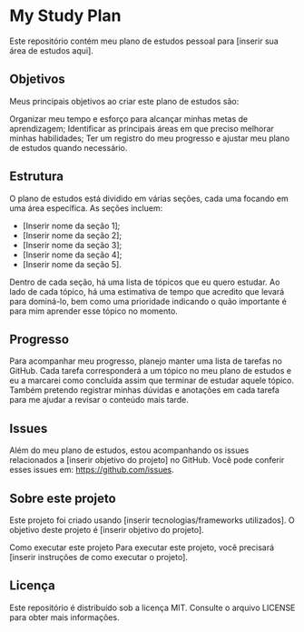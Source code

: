 # My Study Plan
Este repositório contém meu plano de estudos pessoal para [inserir sua área de estudos aqui].

## Objetivos
Meus principais objetivos ao criar este plano de estudos são:

Organizar meu tempo e esforço para alcançar minhas metas de aprendizagem;
Identificar as principais áreas em que preciso melhorar minhas habilidades;
Ter um registro do meu progresso e ajustar meu plano de estudos quando necessário.

## Estrutura
O plano de estudos está dividido em várias seções, cada uma focando em uma área específica. As seções incluem:

- [Inserir nome da seção 1];
- [Inserir nome da seção 2];
- [Inserir nome da seção 3];
- [Inserir nome da seção 4];
- [Inserir nome da seção 5].

Dentro de cada seção, há uma lista de tópicos que eu quero estudar. Ao lado de cada tópico, há uma estimativa de tempo que acredito que levará para dominá-lo, bem como uma prioridade indicando o quão importante é para mim aprender esse tópico no momento.

## Progresso
Para acompanhar meu progresso, planejo manter uma lista de tarefas no GitHub. Cada tarefa corresponderá a um tópico no meu plano de estudos e eu a marcarei como concluída assim que terminar de estudar aquele tópico. Também pretendo registrar minhas dúvidas e anotações em cada tarefa para me ajudar a revisar o conteúdo mais tarde.

## Issues
Além do meu plano de estudos, estou acompanhando os issues relacionados a [inserir objetivo do projeto] no GitHub. Você pode conferir esses issues em: https://github.com/issues.

## Sobre este projeto
Este projeto foi criado usando [inserir tecnologias/frameworks utilizados]. O objetivo deste projeto é [inserir objetivo do projeto].

Como executar este projeto
Para executar este projeto, você precisará [inserir instruções de como executar o projeto].

## Licença
Este repositório é distribuído sob a licença MIT. Consulte o arquivo LICENSE para obter mais informações.
